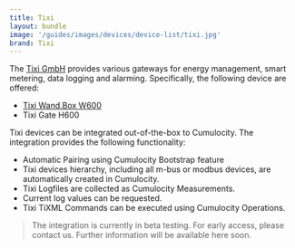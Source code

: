 ```yaml
---
title: Tixi
layout: bundle
image: '/guides/images/devices/device-list/tixi.jpg'
brand: Tixi
---
```


The [Tixi GmbH](http://www.tixi.de/) provides various gateways for energy management, smart metering, data logging and alarming. Specifically, the following device are offered:
* [Tixi Wand.Box W600](http://www.tixi.com/456/)
* Tixi Gate H600

Tixi devices can be integrated out-of-the-box to Cumulocity. The integration provides the following functionality:
* Automatic Pairing using Cumulocity Bootstrap feature
* Tixi devices hierarchy, including all m-bus or modbus devices, are automatically created in Cumulocity.
* Tixi Logfiles are collected as Cumulocity Measurements.
* Current log values can be requested.
* Tixi TiXML Commands can be executed using Cumulocity Operations. 

> The integration is currently in beta testing. For early access, please contact us. Further information will be available here soon.
